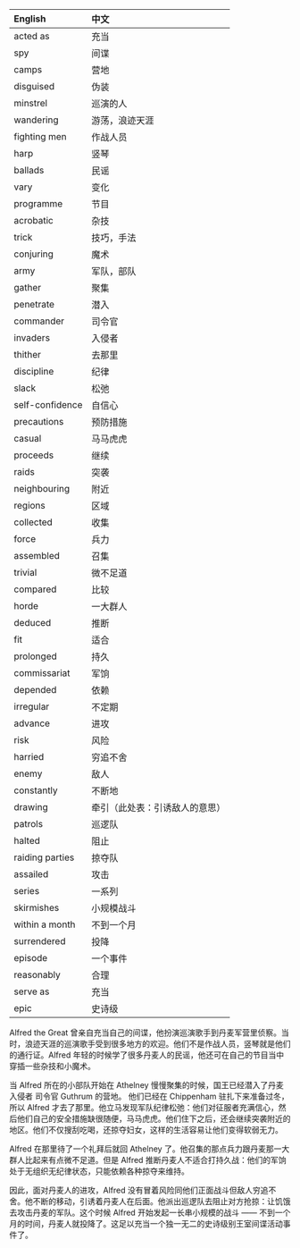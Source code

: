 |English|中文|
|:--|:--|
|acted as|充当|
|spy|间谍|
|camps|营地|
|disguised|伪装|
|minstrel|巡演的人|
|wandering|游荡，浪迹天涯|
|fighting men|作战人员|
|harp|竖琴|
|ballads|民谣|
|vary|变化|
|programme|节目|
|acrobatic|杂技|
|trick|技巧，手法|
|conjuring|魔术|
|army|军队，部队|
|gather|聚集|
|penetrate|潜入|
|commander|司令官|
|invaders|入侵者|
|thither|去那里|
|discipline|纪律|
|slack|松弛|
|self-confidence|自信心|
|precautions|预防措施|
|casual|马马虎虎|
|proceeds|继续|
|raids|突袭|
|neighbouring|附近|
|regions|区域|
|collected|收集|
|force|兵力|
|assembled|召集|
|trivial|微不足道|
|compared|比较|
|horde|一大群人|
|deduced|推断|
|fit|适合|
|prolonged|持久|
|commissariat|军饷|
|depended|依赖|
|irregular|不定期|
|advance|进攻|
|risk|风险|
|harried|穷追不舍|
|enemy|敌人|
|constantly|不断地|
|drawing|牵引（此处表：引诱敌人的意思）|
|patrols|巡逻队|
|halted|阻止|
|raiding parties|掠夺队|
|assailed|攻击|
|series|一系列|
|skirmishes|小规模战斗|
|within a month|不到一个月|
|surrendered|投降|
|episode|一个事件|
|reasonably|合理|
|serve as|充当|
|epic|史诗级|

Alfred the Great 曾亲自充当自己的间谍，他扮演巡演歌手到丹麦军营里侦察。当时，浪迹天涯的巡演歌手受到很多地方的欢迎。他们不是作战人员，竖琴就是他们的通行证。Alfred 年轻的时候学了很多丹麦人的民谣，他还可在自己的节目当中穿插一些杂技和小魔术。

当 Alfred 所在的小部队开始在 Athelney 慢慢聚集的时候，国王已经潜入了丹麦入侵者 司令官 Guthrum 的营地。 他们已经在 Chippenham 驻扎下来准备过冬，所以 Alfred 才去了那里。他立马发现军队纪律松弛：他们对征服者充满信心，然后他们自己的安全措施缺很随便，马马虎虎。他们住下之后，还会继续突袭附近的地区。他们不仅搜刮吃喝，还掠夺妇女，这样的生活容易让他们变得软弱无力。

Alfred 在那里待了一个礼拜后就回 Athelney 了。他召集的那点兵力跟丹麦那一大群人比起来有点微不足道。但是 Alfred 推断丹麦人不适合打持久战：他们的军饷处于无组织无纪律状态，只能依赖各种掠夺来维持。

因此，面对丹麦人的进攻，Alfred 没有冒着风险同他们正面战斗但敌人穷追不舍。他不断的移动，引诱着丹麦人在后面。他派出巡逻队去阻止对方抢掠：让饥饿去攻击丹麦的军队。这个时候 Alfred 开始发起一长串小规模的战斗 —— 不到一个月的时间，丹麦人就投降了。这足以充当一个独一无二的史诗级别王室间谍活动事件了。
